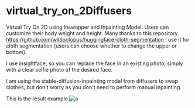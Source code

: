 # virtual_try_on_2Diffusers

Virtual Try On 2D using Inswapper and Inpainting Model. Users can customize their body weight and height.
Many thanks to this repository https://github.com/wildoctopus/huggingface-cloth-segmentation
I use it for cloth segmentation (users can choose whether to change the upper or bottom).

I use insightface, so you can replace the face in an existing photo, simply with a clear selfie photo of the desired face.

I am using the stable-diffusion-inpainting model from diffusers to swap clothes, but don't worry as you don't need to perform manual inpainting.

This is the result example
![a](https://github.com/Bagasaaa/virtual_try_on_2Diffusers/assets/119937815/c4c6f831-7054-499f-ac19-a0588db02ec3)
